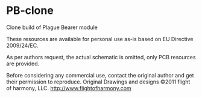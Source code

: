 # PB-clone
Clone build of Plague Bearer module

These resources are available for personal use as-is based on EU Directive 2009/24/EC.

As per authors request, the actual schematic is omitted, only PCB resources are provided.

Before considering any commercial use, contact the original author and get their permission to reproduce.
Original Drawings and designs ©2011 flight of harmony, LLC.
http://www.flightofharmony.com
